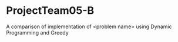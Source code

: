 # ProjectTeam05-B
A comparison of implementation of &lt;problem name> using Dynamic Programming and Greedy
